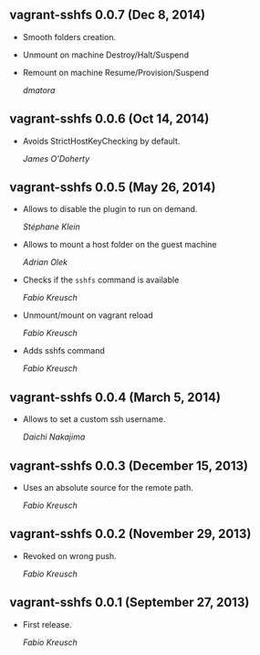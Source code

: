 ## vagrant-sshfs 0.0.7 (Dec 8, 2014) ##

*   Smooth folders creation.
*   Unmount on machine Destroy/Halt/Suspend
*   Remount on machine Resume/Provision/Suspend

    *dmatora*

## vagrant-sshfs 0.0.6 (Oct 14, 2014) ##

*   Avoids StrictHostKeyChecking by default.

    *James O'Doherty*

## vagrant-sshfs 0.0.5 (May 26, 2014) ##

*   Allows to disable the plugin to run on demand.

    *Stéphane Klein*

*   Allows to mount a host folder on the guest machine

    *Adrian Olek*

* Checks if the `sshfs` command is available

    *Fabio Kreusch*

* Unmount/mount on vagrant reload

    *Fabio Kreusch*

* Adds sshfs command

    *Fabio Kreusch*

## vagrant-sshfs 0.0.4 (March 5, 2014) ##

*   Allows to set a custom ssh username.

    *Daichi Nakajima*

## vagrant-sshfs 0.0.3 (December 15, 2013) ##

*   Uses an absolute source for the remote path.

    *Fabio Kreusch*

## vagrant-sshfs 0.0.2 (November 29, 2013) ##

*   Revoked on wrong push.

    *Fabio Kreusch*

## vagrant-sshfs 0.0.1 (September 27, 2013) ##

*   First release.

    *Fabio Kreusch*
